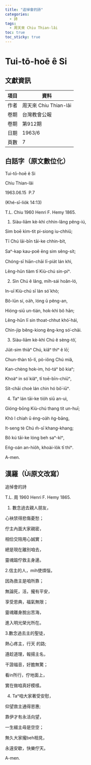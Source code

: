 ```yaml
---
title: "追悼會的詩"
categories:
  - 詩
tags:
  - 周天來 Chiu Thian-lâi
toc: true
toc_sticky: true
---
```


# Tui-tō-hoē ê Si

## 文獻資訊

| 項目 | 資料 |
|---|---|
| 作者 | 周天來 Chiu Thian-lâi |
| 卷期 | 台灣教會公報 |
| 卷期 | 第912期 |
| 日期 | 1963/6 |
| 頁數 | 7 |

## 白話字（原文數位化）

Tui-tō-hoē ê Si

Chiu Thian-lâi

1963.06.15  P.7

(Khé-sī-lio̍k 14:13)

T.L. Chiu 1960 Henri F. Hemy 1865.

1. Siàu-liām kè-khì chhin-lâng pêng-iú,

Sim boē kìm-tit pi-siong iu-chhiû;

Tī Chú lāi-bīn tāi-ke chhin-bi̍t,

Saⁿ-kap kau-poê ēng sim sêng-si̍t;

Chóng-sī hiān-chāi lī-pia̍t lán khì,

Lêng-hûn tiàm tī Kiù-chú sin-piⁿ.

2. Sìn Chú ê lâng, mi̍h-sái hoân-ló,

In-uī Kiù-chú sī lán só͘ khò;

Bô-lūn sí, oa̍h, lóng ū pêng-an,

Hióng-siū un-tián, hok-khì bô hān;

Lêng-hûn lī sin thoat-chhut khó͘-hái,

Chìn-ji̍p bêng-kiong êng-kng só͘-chāi.

3. Siàu-liām kè-khì Chú ê sèng-tô͘,

Jia̍t-sim thiàⁿ Chú, kiâⁿ thiⁿ ê lō͘;

Chun-thàn tō-lí, pò-iông Chú miâ,

Kan-chèng hok-im, hó-táⁿ bô kiaⁿ;

Khoàⁿ in só͘ kiâⁿ, tī toē-bīn-chiūⁿ,

Si̍t-chāi choè lán chin hó bô͘-iūⁿ.

4. Taⁿ lán tāi-ke tio̍h siū an-uì,

Gióng-bōng Kiù-chú thang tit un-huī;

Khò I chiah ū éng-oa̍h ǹg-bāng,

It-seng tè Chú m̄-sī khang-khang;

Bô kú tāi-ke lóng beh saⁿ-kìⁿ,

Eńg-oán an-hio̍h, khoài-lo̍k tī thiⁿ.

A-men.

## 漢羅（Ùi原文改寫）

追悼會的詩

T.L. 周 1960 Henri F. Hemy 1865.

1. 數念過去親人朋友，

心袂禁得悲傷憂愁；

佇主內面大家親密，

相佮交陪用心誠實；

總是現在離別咱去，

靈魂踮佇救主身邊。

2.信主的人，mih使煩惱，

因為救主是咱所靠；

無論死，活，攏有平安，

享受恩典，福氣無限；

靈魂離身脫出苦海，

進入明光榮光所在。

3.數念過去主的聖徒，

熱心疼主，行天 的路;

遵趁道理，報揚主名，

干證福音，好膽無驚；

看in所行，佇地面上，

實在做咱真好模樣。

4. Taⁿ咱大家著受安慰，

仰望救主通得恩惠;

靠伊才有永活向望，

一生綴主毋是空空；

無久大家攏beh相見，

永遠安歇，快樂佇天。

A-men.
